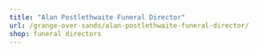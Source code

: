 ```yaml
---
title: "Alan Postlethwaite Funeral Director"
url: /grange-over-sands/alan-postlethwaite-funeral-director/
shop: funeral directors
---
```

